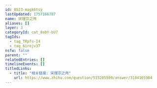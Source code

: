 ```yaml
---
id: 0523-magk6tsy
lastUpdated: 1757166787
name: 宋理宗之颅
aliases: []
layer: 3
categoryId: cat_8abY-bU7
tagIds:
  - tag_TRpfu-I4
  - tag_6irejv37
nsfw: false
parent: ""
relatedEntries: []
timelineEvents: []
titledLinks:
  - title: "相关链接: 宋理宗之颅"
    url: https://www.zhihu.com/question/515285509/answer/3104165904
---
```


